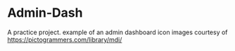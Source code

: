 # Admin-Dash
A practice project. example of an admin dashboard
icon images courtesy of https://pictogrammers.com/library/mdi/
